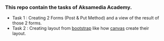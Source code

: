 ### This repo contain the tasks of Aksamedia Academy.
- Task 1 : Creating 2 Forms (Post & Put Method) and a view of the result of those 2 forms.
- Task 2 : Creating layout from [bootstrap](https://www.google.com/url?q=https://startbootstrap.com/template-overviews/sb-admin-2/&ust=1541102880000000&usg=AFQjCNFortBSahjOi5-DWVg-e_jVqMwGNA&hl=id) like how [canvas](https://github.com/cnvs/canvas) create their layout.
